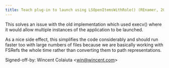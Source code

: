 ```yaml
---
title: Teach plug-in to launch using LSOpenItemsWithRole() (REnamer, 20661f5)
---
```


This solves an issue with the old implementation which used execv() where it would allow multiple instances of the application to be launched.

As a nice side effect, this simplifies the code considerably and should run faster too with large numbers of files because we are basically working with FSRefs the whole time rather than converting them to path representations.

Signed-off-by: Wincent Colaiuta &lt;win@wincent.com&gt;
